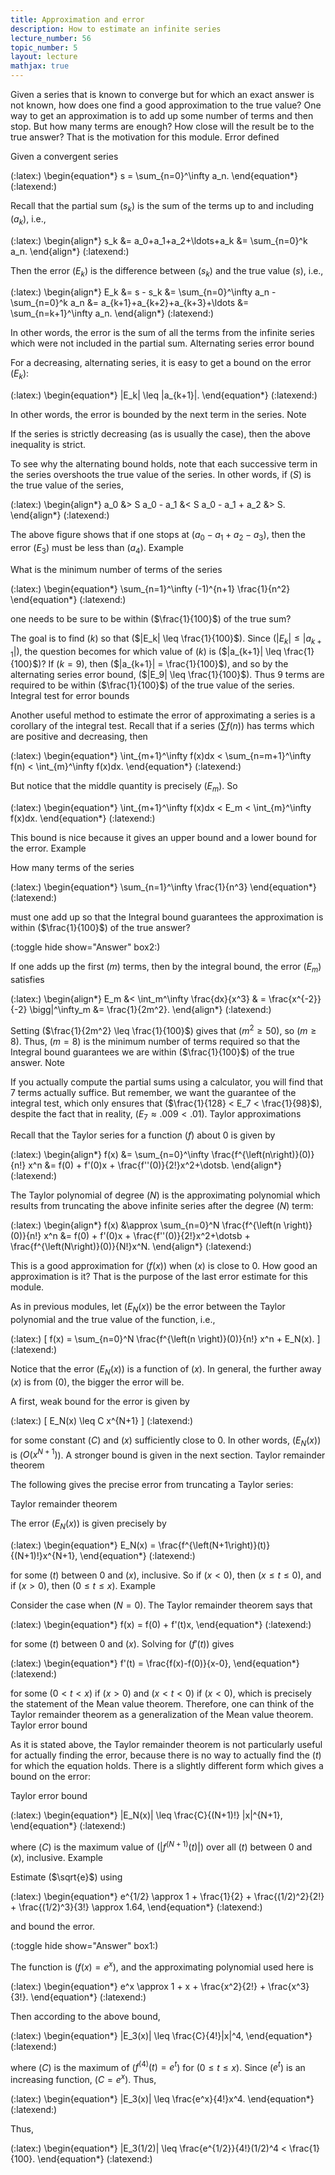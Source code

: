 ```yaml
---
title: Approximation and error
description: How to estimate an infinite series
lecture_number: 56
topic_number: 5
layout: lecture
mathjax: true
---
```

Given a series that is known to converge but for which an exact answer is not known, how does one find a good approximation to the true value? One way to get an approximation is to add up some number of terms and then stop. But how many terms are enough? How close will the result be to the true answer? That is the motivation for this module.
Error defined

Given a convergent series

(:latex:) \begin{equation*} s = \sum_{n=0}^\infty a_n. \end{equation*} (:latexend:)

Recall that the partial sum ($s_k$) is the sum of the terms up to and including ($a_k$), i.e.,

(:latex:) \begin{align*} s_k &= a_0+a_1+a_2+\ldots+a_k
&= \sum_{n=0}^k a_n. \end{align*} (:latexend:)

Then the error ($E_k$) is the difference between ($s_k$) and the true value ($s$), i.e.,

(:latex:) \begin{align*} E_k &= s - s_k
&= \sum_{n=0}^\infty a_n - \sum_{n=0}^k a_n
&= a_{k+1}+a_{k+2}+a_{k+3}+\ldots
&= \sum_{n=k+1}^\infty a_n. \end{align*} (:latexend:)

In other words, the error is the sum of all the terms from the infinite series which were not included in the partial sum.
Alternating series error bound

For a decreasing, alternating series, it is easy to get a bound on the error ($E_k$):

(:latex:) \begin{equation*} |E_k| \leq |a_{k+1}|. \end{equation*} (:latexend:)

In other words, the error is bounded by the next term in the series.
Note

If the series is strictly decreasing (as is usually the case), then the above inequality is strict.

To see why the alternating bound holds, note that each successive term in the series overshoots the true value of the series. In other words, if ($S$) is the true value of the series,

(:latex:) \begin{align*} a_0 &> S
a_0 - a_1 &< S
a_0 - a_1 + a_2 &> S. \end{align*} (:latexend:)

The above figure shows that if one stops at ($a_0 - a_1+a_2-a_3$), then the error ($E_3$) must be less than ($a_4$).
Example

What is the minimum number of terms of the series

(:latex:) \begin{equation*} \sum_{n=1}^\infty (-1)^{n+1} \frac{1}{n^2} \end{equation*} (:latexend:)

one needs to be sure to be within ($\frac{1}{100}$) of the true sum?

The goal is to find ($k$) so that ($|E_k| \leq \frac{1}{100}$). Since ($|E_k| \leq |a_{k+1}|$), the question becomes for which value of ($k$) is ($|a_{k+1}| \leq \frac{1}{100}$)? If ($k=9$), then ($|a_{k+1}| = \frac{1}{100}$), and so by the alternating series error bound, ($|E_9| \leq \frac{1}{100}$). Thus 9 terms are required to be within ($\frac{1}{100}$) of the true value of the series.
Integral test for error bounds

Another useful method to estimate the error of approximating a series is a corollary of the integral test. Recall that if a series ($\sum f(n)$) has terms which are positive and decreasing, then

(:latex:) \begin{equation*} \int_{m+1}^\infty f(x)dx < \sum_{n=m+1}^\infty f(n) < \int_{m}^\infty f(x)dx. \end{equation*} (:latexend:)

But notice that the middle quantity is precisely ($E_m$). So

(:latex:) \begin{equation*} \int_{m+1}^\infty f(x)dx < E_m < \int_{m}^\infty f(x)dx. \end{equation*} (:latexend:)

This bound is nice because it gives an upper bound and a lower bound for the error.
Example

How many terms of the series

(:latex:) \begin{equation*} \sum_{n=1}^\infty \frac{1}{n^3} \end{equation*} (:latexend:)

must one add up so that the Integral bound guarantees the approximation is within ($\frac{1}{100}$) of the true answer?

(:toggle hide show="Answer" box2:)

If one adds up the first ($m$) terms, then by the integral bound, the error ($E_m$) satisfies

(:latex:) \begin{align*} E_m &< \int_m^\infty \frac{dx}{x^3}
& = \frac{x^{-2}}{-2} \bigg|^\infty_m
&= \frac{1}{2m^2}. \end{align*} (:latexend:)

Setting ($\frac{1}{2m^2} \leq \frac{1}{100}$) gives that ($m^2 \geq 50$), so ($m \geq 8$). Thus, ($m=8$) is the minimum number of terms required so that the Integral bound guarantees we are within ($\frac{1}{100}$) of the true answer.
Note

If you actually compute the partial sums using a calculator, you will find that 7 terms actually suffice. But remember, we want the guarantee of the integral test, which only ensures that ($\frac{1}{128} < E_7 < \frac{1}{98}$), despite the fact that in reality, ($E_7 \approx .009 < .01$).
Taylor approximations

Recall that the Taylor series for a function ($f$) about 0 is given by

(:latex:) \begin{align*} f(x) &= \sum_{n=0}^\infty \frac{f^{\left(n\right)}(0)}{n!} x^n
&= f(0) + f'(0)x + \frac{f''(0)}{2!}x^2+\dotsb. \end{align*} (:latexend:)

The Taylor polynomial of degree ($N$) is the approximating polynomial which results from truncating the above infinite series after the degree ($N$) term:

(:latex:) \begin{align*} f(x) &\approx \sum_{n=0}^N \frac{f^{\left(n \right)}(0)}{n!} x^n
&= f(0) + f'(0)x + \frac{f''(0)}{2!}x^2+\dotsb + \frac{f^{\left(N\right)}(0)}{N!}x^N. \end{align*} (:latexend:)

This is a good approximation for ($f(x)$) when ($x$) is close to 0. How good an approximation is it? That is the purpose of the last error estimate for this module.

As in previous modules, let ($E_N(x)$) be the error between the Taylor polynomial and the true value of the function, i.e.,

(:latex:) \[ f(x) = \sum_{n=0}^N \frac{f^{\left(n \right)}(0)}{n!} x^n + E_N(x). \] (:latexend:)

Notice that the error ($E_N(x)$) is a function of ($x$). In general, the further away ($x$) is from ($0$), the bigger the error will be.

A first, weak bound for the error is given by

(:latex:) \[ E_N(x) \leq C x^{N+1} \] (:latexend:)

for some constant ($C$) and ($x$) sufficiently close to 0. In other words, ($E_N(x)$) is ($O(x^{N+1})$). A stronger bound is given in the next section.
Taylor remainder theorem

The following gives the precise error from truncating a Taylor series:

Taylor remainder theorem

The error ($E_N(x)$) is given precisely by

(:latex:) \begin{equation*} E_N(x) = \frac{f^{\left(N+1\right)}(t)}{(N+1)!}x^{N+1}, \end{equation*} (:latexend:)

for some ($t$) between 0 and ($x$), inclusive. So if ($x<0$), then ($x \leq t \leq 0$), and if ($x>0$), then ($0 \leq t \leq x$).
Example

Consider the case when ($N=0$). The Taylor remainder theorem says that

(:latex:) \begin{equation*} f(x) = f(0) + f'(t)x, \end{equation*} (:latexend:)

for some ($t$) between 0 and ($x$). Solving for ($f'(t)$) gives

(:latex:) \begin{equation*} f'(t) = \frac{f(x)-f(0)}{x-0}, \end{equation*} (:latexend:)

for some ($0<t<x$) if ($x>0$) and ($x<t<0$) if ($x<0$), which is precisely the statement of the Mean value theorem. Therefore, one can think of the Taylor remainder theorem as a generalization of the Mean value theorem.
Taylor error bound

As it is stated above, the Taylor remainder theorem is not particularly useful for actually finding the error, because there is no way to actually find the ($t$) for which the equation holds. There is a slightly different form which gives a bound on the error:

Taylor error bound

(:latex:) \begin{equation*} |E_N(x)| \leq \frac{C}{(N+1)!} |x|^{N+1}, \end{equation*} (:latexend:)

where ($C$) is the maximum value of ($|f^{\left(N+1\right)}(t)|$) over all ($t$) between 0 and ($x$), inclusive.
Example

Estimate ($\sqrt{e}$) using

(:latex:) \begin{equation*} e^{1/2} \approx 1 + \frac{1}{2} + \frac{(1/2)^2}{2!} + \frac{(1/2)^3}{3!} \approx 1.64, \end{equation*} (:latexend:)

and bound the error.

(:toggle hide show="Answer" box1:)

The function is ($f(x) = e^x$), and the approximating polynomial used here is

(:latex:) \begin{equation*} e^x \approx 1 + x + \frac{x^2}{2!} + \frac{x^3}{3!}. \end{equation*} (:latexend:)

Then according to the above bound,

(:latex:) \begin{equation*} |E_3(x)| \leq \frac{C}{4!}|x|^4, \end{equation*} (:latexend:)

where ($C$) is the maximum of ($f^{\left(4 \right)}(t) = e^t$) for ($0 \leq t \leq x$). Since ($e^t$) is an increasing function, ($C = e^x$). Thus,

(:latex:) \begin{equation*} |E_3(x)| \leq \frac{e^x}{4!}x^4. \end{equation*} (:latexend:)

Thus,

(:latex:) \begin{equation*} |E_3(1/2)| \leq \frac{e^{1/2}}{4!}(1/2)^4 < \frac{1}{100}. \end{equation*} (:latexend:) 